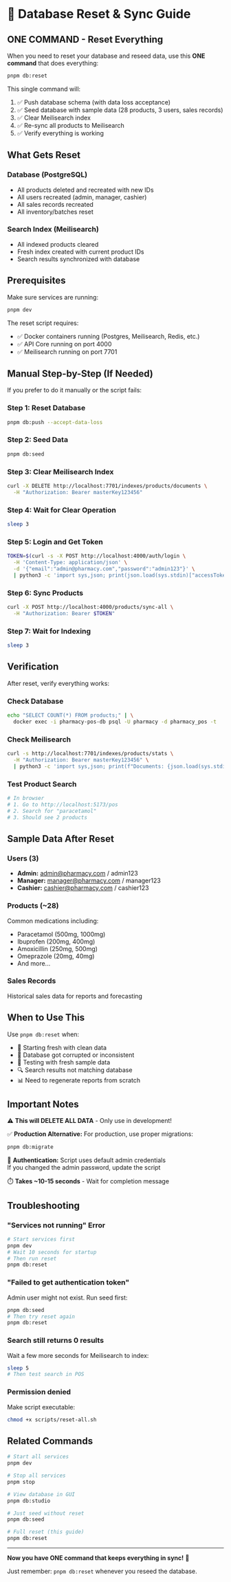# 🔄 Database Reset & Sync Guide

## ONE COMMAND - Reset Everything

When you need to reset your database and reseed data, use this **ONE command** that does everything:

```bash
pnpm db:reset
```

This single command will:
1. ✅ Push database schema (with data loss acceptance)
2. ✅ Seed database with sample data (28 products, 3 users, sales records)
3. ✅ Clear Meilisearch index
4. ✅ Re-sync all products to Meilisearch
5. ✅ Verify everything is working

## What Gets Reset

### Database (PostgreSQL)
- All products deleted and recreated with new IDs
- All users recreated (admin, manager, cashier)
- All sales records recreated
- All inventory/batches reset

### Search Index (Meilisearch)
- All indexed products cleared
- Fresh index created with current product IDs
- Search results synchronized with database

## Prerequisites

Make sure services are running:
```bash
pnpm dev
```

The reset script requires:
- ✅ Docker containers running (Postgres, Meilisearch, Redis, etc.)
- ✅ API Core running on port 4000
- ✅ Meilisearch running on port 7701

## Manual Step-by-Step (If Needed)

If you prefer to do it manually or the script fails:

### Step 1: Reset Database
```bash
pnpm db:push --accept-data-loss
```

### Step 2: Seed Data
```bash
pnpm db:seed
```

### Step 3: Clear Meilisearch Index
```bash
curl -X DELETE http://localhost:7701/indexes/products/documents \
  -H "Authorization: Bearer masterKey123456"
```

### Step 4: Wait for Clear Operation
```bash
sleep 3
```

### Step 5: Login and Get Token
```bash
TOKEN=$(curl -s -X POST http://localhost:4000/auth/login \
  -H 'Content-Type: application/json' \
  -d '{"email":"admin@pharmacy.com","password":"admin123"}' \
  | python3 -c 'import sys,json; print(json.load(sys.stdin)["accessToken"])')
```

### Step 6: Sync Products
```bash
curl -X POST http://localhost:4000/products/sync-all \
  -H "Authorization: Bearer $TOKEN"
```

### Step 7: Wait for Indexing
```bash
sleep 3
```

## Verification

After reset, verify everything works:

### Check Database
```bash
echo "SELECT COUNT(*) FROM products;" | \
  docker exec -i pharmacy-pos-db psql -U pharmacy -d pharmacy_pos -t
```

### Check Meilisearch
```bash
curl -s http://localhost:7701/indexes/products/stats \
  -H "Authorization: Bearer masterKey123456" \
  | python3 -c 'import sys,json; print(f"Documents: {json.load(sys.stdin).get(\"numberOfDocuments\")}")'
```

### Test Product Search
```bash
# In browser
# 1. Go to http://localhost:5173/pos
# 2. Search for "paracetamol"
# 3. Should see 2 products
```

## Sample Data After Reset

### Users (3)
- **Admin:** admin@pharmacy.com / admin123
- **Manager:** manager@pharmacy.com / manager123
- **Cashier:** cashier@pharmacy.com / cashier123

### Products (~28)
Common medications including:
- Paracetamol (500mg, 1000mg)
- Ibuprofen (200mg, 400mg)
- Amoxicillin (250mg, 500mg)
- Omeprazole (20mg, 40mg)
- And more...

### Sales Records
Historical sales data for reports and forecasting

## When to Use This

Use `pnpm db:reset` when:
- 🔄 Starting fresh with clean data
- 🐛 Database got corrupted or inconsistent
- 🧪 Testing with fresh sample data
- 🔍 Search results not matching database
- 📊 Need to regenerate reports from scratch

## Important Notes

⚠️ **This will DELETE ALL DATA** - Only use in development!

✅ **Production Alternative:** For production, use proper migrations:
```bash
pnpm db:migrate
```

🔐 **Authentication:** Script uses default admin credentials  
If you changed the admin password, update the script

⏱️ **Takes ~10-15 seconds** - Wait for completion message

## Troubleshooting

### "Services not running" Error
```bash
# Start services first
pnpm dev
# Wait 10 seconds for startup
# Then run reset
pnpm db:reset
```

### "Failed to get authentication token"
Admin user might not exist. Run seed first:
```bash
pnpm db:seed
# Then try reset again
pnpm db:reset
```

### Search still returns 0 results
Wait a few more seconds for Meilisearch to index:
```bash
sleep 5
# Then test search in POS
```

### Permission denied
Make script executable:
```bash
chmod +x scripts/reset-all.sh
```

## Related Commands

```bash
# Start all services
pnpm dev

# Stop all services
pnpm stop

# View database in GUI
pnpm db:studio

# Just seed without reset
pnpm db:seed

# Full reset (this guide)
pnpm db:reset
```

---

**Now you have ONE command that keeps everything in sync!** 🎉

Just remember: `pnpm db:reset` whenever you reseed the database.
